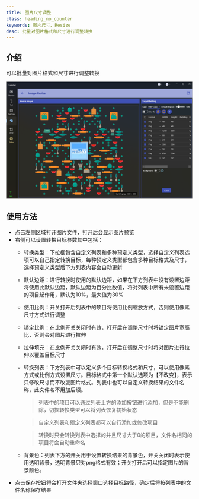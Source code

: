 ```yaml
---
title: 图片尺寸调整
class: heading_no_counter
keywords: 图片尺寸、Resize
desc: 批量对图片格式和尺寸进行调整转换
---
```


## 介绍

可以批量对图片格式和尺寸进行调整转换

![](../../assets/images/ToolsSet/TSMImageResize.png)

## 使用方法

* 点击左侧区域打开图片文件，打开后会显示图片预览
* 右侧可以设置转换目标参数其中包括：
  * 转换类型：下拉框包含自定义列表和多种预定义类型，选择自定义列表选项可以自己指定转换目标，每种预定义类型都包含多种目标格式及尺寸，选择预定义类型后下方列表内容会自动更新
  * 默认边距：进行转换时使用的默认边距，如果在下方列表中没有设置边距将使用此默认边距，默认边距为百分比数值，将对列表中所有未设置边距的项目起作用，默认为10%，最大值为30%
  * 使用比例：开关打开后列表中的项目将使用比例缩放方式，否则使用像素尺寸方式进行调整
  * 锁定比例：在比例开关关闭时有效，打开后在调整尺寸时将锁定图片宽高比，否则会对图片进行拉伸
  * 拉伸填充：在比例开关关闭时有效，打开后在调整尺寸时将对图片进行拉伸以覆盖目标尺寸
  * 转换列表：下方列表中可以定义多个目标转换格式和尺寸，可以使用像素方式或比例方式设置尺寸。目标格式中第一个默认选项为【不改变】，表示只修改尺寸而不改变图片格式。列表中也可以自定义转换结果的文件名称，此文件名不用加后缀。
    > 列表中的项目可以通过列表上方的添加按钮进行添加，但是不能删除，切换转换类型可以将列表恢复初始状态

    > 自定义列表和预定义列表都可以自行添加或修改项目

    > 转换时只会转换列表中选择的并且尺寸大于0的项目，文件名相同的项目将会自动重命名
  * 背景色：列表下方的开关用于设置转换结果的背景色，开关关闭时表示使用透明背景，透明背景只对png格式有效；开关打开后可以指定图片的背景颜色。
* 点击保存按钮将会打开文件夹选择窗口选择目标路径，确定后将按列表中的文件名称保存结果
  